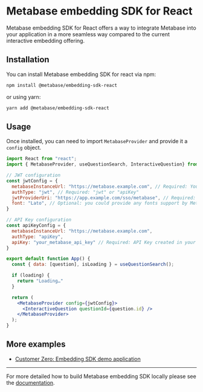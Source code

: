 # Metabase embedding SDK for React

Metabase embedding SDK for React offers a way to integrate Metabase into your application in a more seamless way compared to the current interactive embedding offering.

## Installation

You can install Metabase embedding SDK for react via npm:

```bash
npm install @metabase/embedding-sdk-react
```

or using yarn:

```bash
yarn add @metabase/embedding-sdk-react
```

## Usage

Once installed, you can need to import `MetabaseProvider` and provide it a `config` object.

```jsx
import React from "react";
import { MetabaseProvider, useQuestionSearch, InteractiveQuestion} from "@metabase/embedding-sdk-react";

// JWT configuration
const jwtConfig = {
  metabaseInstanceUrl: "https://metabase.example.com", // Required: Your Metabase instance URL
  authType: "jwt", // Required: "jwt" or "apiKey"
  jwtProviderUri: "https://app.example.com/sso/metabase", // Required: Your endpoint that returns JWT token used to authenticate Metabase
  font: "Lato", // Optional: you could provide any fonts support by Metabase
}

// API Key configuration
const apiKeyConfig = {
  metabaseInstanceUrl: "https://metabase.example.com",
  authType: "apiKey",
  apiKey: "your_metabase_api_key" // Required: API Key created in your Metabase admin settings.
}

export default function App() {
  const { data: [question], isLoading } = useQuestionSearch();

  if (loading) {
    return "Loading…"
  }

  return (
    <MetabaseProvider config={jwtConfig}>
      <InteractiveQuestion questionId={question.id} />
    </MetabaseProvider>
  );
}
```

## More examples
- [Customer Zero: Embedding SDK demo application](https://github.com/metabase/embedding-sdk-customer-zero)

______
For more detailed how to build Metabase embedding SDK locally please see the [documentation](https://github.com/metabase/metabase/blob/master/enterprise/frontend/src/embedding-sdk/README.md).

